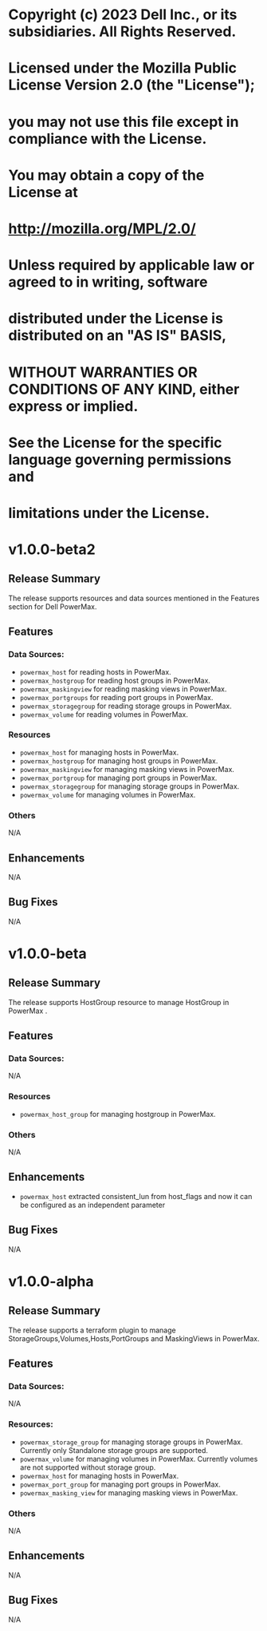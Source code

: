# Copyright (c) 2023 Dell Inc., or its subsidiaries. All Rights Reserved.
#
# Licensed under the Mozilla Public License Version 2.0 (the "License");
# you may not use this file except in compliance with the License.
# You may obtain a copy of the License at
#
#     http://mozilla.org/MPL/2.0/
#
#
# Unless required by applicable law or agreed to in writing, software
# distributed under the License is distributed on an "AS IS" BASIS,
# WITHOUT WARRANTIES OR CONDITIONS OF ANY KIND, either express or implied.
# See the License for the specific language governing permissions and
# limitations under the License.

# v1.0.0-beta2
## Release Summary
The release supports resources and data sources mentioned in the Features section for Dell PowerMax.
## Features

### Data Sources:
* `powermax_host` for reading hosts in PowerMax.
* `powermax_hostgroup` for reading host groups in PowerMax.
* `powermax_maskingview` for reading masking views in PowerMax.
* `powermax_portgroups` for reading port groups in PowerMax.
* `powermax_storagegroup` for reading storage groups in PowerMax.
* `powermax_volume` for reading volumes in PowerMax.

### Resources
* `powermax_host` for managing hosts in PowerMax.
* `powermax_hostgroup` for managing host groups in PowerMax.
* `powermax_maskingview` for managing masking views in PowerMax.
* `powermax_portgroup` for managing port groups in PowerMax.
* `powermax_storagegroup` for managing storage groups in PowerMax.
* `powermax_volume` for managing volumes in PowerMax.

### Others
N/A

## Enhancements
N/A

## Bug Fixes
N/A


# v1.0.0-beta
## Release Summary
The release supports HostGroup resource to manage HostGroup in PowerMax .
## Features

### Data Sources:
N/A

### Resources
* `powermax_host_group` for managing hostgroup in PowerMax.

### Others
N/A
## Enhancements
* `powermax_host` extracted consistent_lun from host_flags and now it can be configured as an independent parameter

## Bug Fixes
N/A


# v1.0.0-alpha

## Release Summary

The release supports a terraform plugin to manage StorageGroups,Volumes,Hosts,PortGroups and MaskingViews in PowerMax.

## Features

### Data Sources:
N/A

### Resources:
* `powermax_storage_group` for managing storage groups in PowerMax. Currently only Standalone storage groups are supported.
* `powermax_volume` for managing volumes in PowerMax. Currently volumes are not supported without storage group.
* `powermax_host` for managing hosts in PowerMax.
* `powermax_port_group` for managing port groups in PowerMax.
* `powermax_masking_view` for managing masking views in PowerMax.

### Others
N/A

## Enhancements
N/A

## Bug Fixes
N/A
